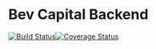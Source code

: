 # Bev Capital Backend

[![Build Status](https://travis-ci.com/esilean/bev-capital-backend.svg?branch=master)](https://travis-ci.com/esilean/bev-capital-backend)[![Coverage Status](https://coveralls.io/repos/github/esilean/bev-capital-backend/badge.svg?branch=master)](https://coveralls.io/github/esilean/bev-capital-backend?branch=master)